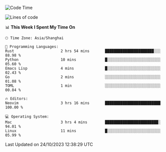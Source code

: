 <!--START_SECTION:waka-->
![Code Time](http://img.shields.io/badge/Code%20Time-1%2C641%20hrs%2011%20mins-blue)

![Lines of code](https://img.shields.io/badge/From%20Hello%20World%20I%27ve%20Written-287.8%20thousand%20lines%20of%20code-blue)

📊 **This Week I Spent My Time On** 

```text
🕑︎ Time Zone: Asia/Shanghai

💬 Programming Languages: 
Rust                     2 hrs 54 mins       ██████████████████████░░░   88.98 % 
Python                   10 mins             █░░░░░░░░░░░░░░░░░░░░░░░░   05.60 % 
Emacs Lisp               4 mins              █░░░░░░░░░░░░░░░░░░░░░░░░   02.43 % 
Go                       2 mins              ░░░░░░░░░░░░░░░░░░░░░░░░░   01.08 % 
TOML                     1 min               ░░░░░░░░░░░░░░░░░░░░░░░░░   00.84 % 

🔥 Editors: 
Neovim                   3 hrs 16 mins       █████████████████████████   100.00 % 

💻 Operating System: 
Mac                      3 hrs 4 mins        ████████████████████████░   94.01 % 
Linux                    11 mins             █░░░░░░░░░░░░░░░░░░░░░░░░   05.99 % 
```


 Last Updated on 24/10/2023 12:38:29 UTC
<!--END_SECTION:waka-->
